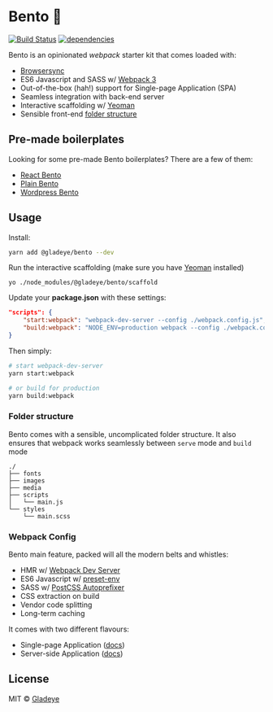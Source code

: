 # Bento 🍱

[![Build Status](https://travis-ci.org/gladeye/bento.svg?branch=master)](https://travis-ci.org/gladeye/bento) [![dependencies](https://david-dm.org/gladeye/bento.svg?theme=shields.io)](https://david-dm.org/gladeye/bento)

Bento is an opinionated *webpack* starter kit that comes loaded with:

- [Browsersync](https://www.browsersync.io/)
- ES6 Javascript and SASS w/ [Webpack 3](https://webpack.js.org)
- Out-of-the-box (hah!) support for Single-page Application (SPA)
- Seamless integration with back-end server
- Interactive scaffolding w/ [Yeoman](http://yeoman.io/)
- Sensible front-end [folder structure](#folder-structure)

## Pre-made boilerplates

Looking for some pre-made Bento boilerplates? There are a few of them:

- [React Bento](https://github.com/gladeye/react-bento)
- [Plain Bento](https://github.com/gladeye/plain-bento)
- [Wordpress Bento](https://github.com/gladeye/blueprint)


## Usage

Install:

```bash
yarn add @gladeye/bento --dev
```

Run the interactive scaffolding (make sure you have [Yeoman](http://yeoman.io/) installed)

```
yo ./node_modules/@gladeye/bento/scaffold
```

Update your **package.json** with these settings:

```json
"scripts": {
    "start:webpack": "webpack-dev-server --config ./webpack.config.js",
    "build:webpack": "NODE_ENV=production webpack --config ./webpack.config.js"
}
```

Then simply:

```bash
# start webpack-dev-server
yarn start:webpack

# or build for production
yarn build:webpack
```

### Folder structure

Bento comes with a sensible, uncomplicated folder structure. It also ensures that webpack works seamlessly between `serve` mode and `build` mode

```
./
├── fonts
├── images
├── media
├── scripts
│   └── main.js
└── styles
    └── main.scss
```

### Webpack Config

Bento main feature, packed will all the modern belts and whistles:

- HMR w/ [Webpack Dev Server](https://github.com/webpack/webpack-dev-server)
- ES6 Javascript w/ [preset-env](https://github.com/babel/babel-preset-env)
- SASS w/ [PostCSS Autoprefixer](https://github.com/postcss/autoprefixer)
- CSS extraction on build
- Vendor code splitting
- Long-term caching

It comes with two different flavours:

- Single-page Application ([docs](./example/single-page-app/webpack.config.js))
- Server-side Application ([docs](./example/server-side-app/webpack.config.js))

## License

MIT © [Gladeye](https://gladeye.com)
